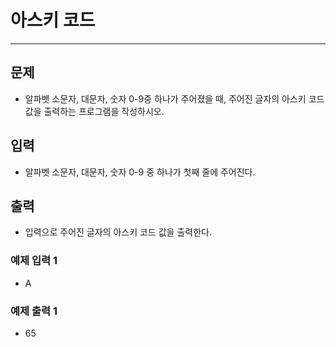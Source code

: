 # 아스키 코드

---

## 문제
- 알파벳 소문자, 대문자, 숫자 0-9중 하나가 주어졌을 때, 주어진 글자의 아스키 코드값을 출력하는 프로그램을 작성하시오.

## 입력
- 알파벳 소문자, 대문자, 숫자 0-9 중 하나가 첫째 줄에 주어진다.


## 출력
- 입력으로 주어진 글자의 아스키 코드 값을 출력한다.

### 예제 입력 1
- A

### 예제 출력 1
- 65
